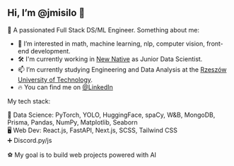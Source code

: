 ## Hi, I’m @jmisilo 👋

🥰 A passionated Full Stack DS/ML Engineer. Something about me:

- 👀 I’m interested in math, machine learning, nlp, computer vision, front-end development.
- 🛠️ I'm currently working in [New Native](newnative.ai) as Junior Data Scientist.
- 📫 I’m currently studying Engineering and Data Analysis at the [Rzeszów University of Technology](https://w.prz.edu.pl/en/).
- 🔥 You can find me on [@LinkedIn](https://www.linkedin.com/in/jakub-misi%C5%82o-2bb6781ab/)

My tech stack:

🤖 Data Science: PyTorch, YOLO, HuggingFace, spaCy, W&B, MongoDB, Prisma, Pandas, NumPy, Matplotlib, Seaborn<br>
🖥 Web Dev: React.js, FastAPI, Next.js, SCSS, Tailwind CSS<br>
➕ Discord.py/js<br>


⚽ My goal is to build web projects powered with AI
